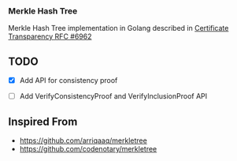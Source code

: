 ### Merkle Hash Tree 

Merkle Hash Tree implementation in Golang described in [Certificate Transparency RFC #6962](https://datatracker.ietf.org/doc/html/rfc6962)


## TODO

* [x] Add API for consistency proof

* [ ] Add VerifyConsistencyProof and VerifyInclusionProof API


## Inspired From 

* https://github.com/arriqaaq/merkletree
* https://github.com/codenotary/merkletree
